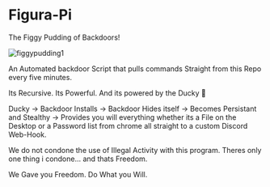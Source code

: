 # Figura-Pi
The Figgy Pudding of Backdoors!

![figgypudding1](https://github.com/user-attachments/assets/882ae407-8517-4832-a759-128a6d5c2371)

An Automated backdoor Script that pulls commands Straight from this Repo every five minutes.

Its Recursive.
Its Powerful.
And its powered by the Ducky 💪

Ducky -> Backdoor Installs -> Backdoor Hides itself -> Becomes Persistant and Stealthy -> Provides you will everything whether its a File on the Desktop or a Password list from chrome all straight to a custom Discord Web-Hook.

We do not condone the use of Illegal Activity with this program.
Theres only one thing i condone...
and thats Freedom.

We Gave you Freedom.
Do What you Will.
